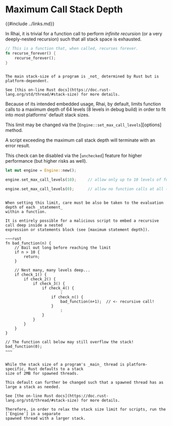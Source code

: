 Maximum Call Stack Depth
========================

{{#include ../links.md}}

In Rhai, it is trivial for a function call to perform _infinite recursion_ (or a very deeply-nested
recursion) such that all stack space is exhausted.

```rust
// This is a function that, when called, recurses forever.
fn recurse_forever() {
    recurse_forever();
}
```

```admonish info.side "Main stack size"

The main stack-size of a program is _not_ determined by Rust but is platform-dependent.

See [this on-line Rust docs](https://doc.rust-lang.org/std/thread/#stack-size) for more details.
```

Because of its intended embedded usage, Rhai, by default, limits function calls to a maximum depth
of 64 levels (8 levels in debug build) in order to fit into most platforms' default stack sizes.

This limit may be changed via the [`Engine::set_max_call_levels`][options] method.

A script exceeding the maximum call stack depth will terminate with an error result.

This check can be disabled via the [`unchecked`] feature for higher performance (but higher risks as well).

```rust
let mut engine = Engine::new();

engine.set_max_call_levels(10);     // allow only up to 10 levels of function calls

engine.set_max_call_levels(0);      // allow no function calls at all (max depth = zero)
```


```admonish info.small "Additional considerations"

When setting this limit, care must be also be taken to the evaluation depth of each _statement_
within a function.

It is entirely possible for a malicious script to embed a recursive call deep inside a nested
expression or statements block (see [maximum statement depth]).

~~~rust
fn bad_function(n) {
    // Bail out long before reaching the limit
    if n > 10 {
        return;
    }

    // Nest many, many levels deep...
    if check_1() {
        if check_2() {
            if check_3() {
                if check_4() {
                        :
                    if check_n() {
                        bad_function(n+1);  // <- recursive call!
                    }
                        :
                }
            }
        }
    }
}

// The function call below may still overflow the stack!
bad_function(0);
~~~
```

```admonish tip.small "Tip: Getting around the stack size limit"

While the stack size of a program's _main_ thread is platform-specific, Rust defaults to a stack
size of 2MB for spawned threads.

This default can further be changed such that a spawned thread has as large a stack as needed.

See [the on-line Rust docs](https://doc.rust-lang.org/std/thread/#stack-size) for more details.

Therefore, in order to relax the stack size limit for scripts, run the [`Engine`] in a separate
spawned thread with a larger stack.
```

